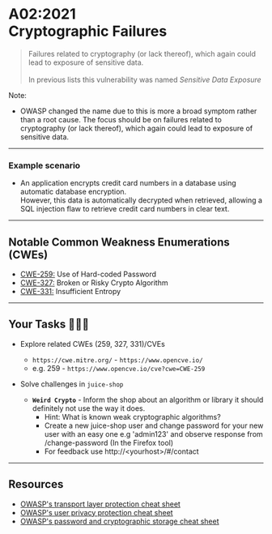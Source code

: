 # A02:2021<br>Cryptographic Failures

>Failures related to cryptography (or lack thereof), which again could lead to exposure of sensitive data.<br><br>In previous lists this vulnerability was named _Sensitive Data Exposure_

Note:
- OWASP changed the name due to this is more a broad
symptom rather than a root cause. The focus should be on failures related to
cryptography (or lack thereof), which again could lead to exposure of
sensitive data.

---
### Example scenario

- An application encrypts credit card numbers in a database using automatic database encryption. <br>However, this data is automatically decrypted when retrieved, allowing a SQL injection flaw to retrieve credit card numbers in clear text.

---
## Notable Common Weakness Enumerations (CWEs)

- [CWE-259:](https://cwe.mitre.org/data/definitions/259.html)
Use of Hard-coded Password
- [CWE-327:](https://cwe.mitre.org/data/definitions/327.html)
Broken or Risky Crypto Algorithm
- [CWE-331:](https://cwe.mitre.org/data/definitions/331.html)
Insufficient Entropy

---
## Your Tasks 🧑🏻‍💻

- Explore related CWEs (259, 327, 331)/CVEs
  - `https://cwe.mitre.org/` - `https://www.opencve.io/`<!-- .element: style="font-size:0.8em"-->
  - e.g. 259 - `https://www.opencve.io/cve?cwe=CWE-259`<!-- .element: style="font-size:0.8em"-->

- Solve challenges in `juice-shop`
  - **`Weird Crypto`** - Inform the shop about an algorithm or library it should definitely not use the way it does.
    - Hint: What is known weak cryptographic algorithms?<!-- .element: style="font-size:0.8em"-->
    - Create a new juice-shop user and change password for your new user with an easy one e.g 'admin123' and observe response from /change-password (In the Firefox tool)<!-- .element: style="font-size:0.8em"-->
    - For feedback use http://&lt;yourhost&gt;/#/contact<!-- .element: style="font-size:0.8em"-->

---
## Resources

- [OWASP's transport layer protection cheat sheet](https://cheatsheetseries.owasp.org/cheatsheets/Transport_Layer_Protection_Cheat_Sheet.html)
- [OWASP's user privacy protection cheat sheet](https://cheatsheetseries.owasp.org/cheatsheets/User_Privacy_Protection_Cheat_Sheet.html)
- [OWASP's password and cryptographic storage cheat sheet](https://cheatsheetseries.owasp.org/cheatsheets/Password_Storage_Cheat_Sheet.html)
